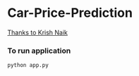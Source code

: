 # Car-Price-Prediction



[Thanks to Krish Naik](https://github.com/krishnaik06/Car-Price-Prediction)

### To run application 
``` python app.py ```